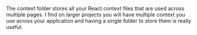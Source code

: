 The context folder stores all your React context files that are used across multiple pages. I find on larger projects you will have multiple context you use across your application and having a single folder to store them is really useful.